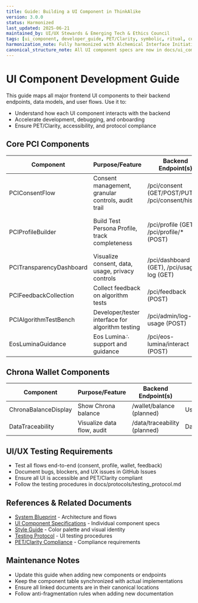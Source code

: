 ```yaml
---
title: Guide: Building a UI Component in ThinkAlike
version: 3.0.0
status: Harmonized
last_updated: 2025-06-21
maintained_by: UI/UX Stewards & Emerging Tech & Ethics Council
tags: [ui_component, developer_guide, PET/Clarity, symbolic, ritual, council_oversight]
harmonization_note: Fully harmonized with Alchemical Interface Initiative, PET/Clarity, and project-wide symbolic/ritual framing. Council oversight and crosslinks verified. Supersedes all legacy UI component guides.
canonical_structure_note: All UI component specs are now in docs/ui_components/. The subfolder ui_component_specs/ is deprecated. Use only the canonical files in this folder.
---
```


# UI Component Development Guide

This guide maps all major frontend UI components to their backend endpoints, data models, and user flows. Use it to:

- Understand how each UI component interacts with the backend
- Accelerate development, debugging, and onboarding
- Ensure PET/Clarity, accessibility, and protocol compliance

## Core PCI Components

| Component                        | Purpose/Feature                                   | Backend Endpoint(s)                  | Data Model(s)                |
|---------------------------------|--------------------------------------------------|--------------------------------------|------------------------------|
| PCIConsentFlow                  | Consent management, granular controls, audit trail| /pci/consent (GET/POST/PUT), /pci/consent/history | PCIConsent, PCIConsentHistory |
| PCIProfileBuilder                | Build Test Persona Profile, track completeness    | /pci/profile (GET), /pci/profile/* (POST) | TestPersonaProfile, SymbolicResponse, ValuePriority, NarrativeShare, PreferenceTag |
| PCITransparencyDashboard         | Visualize consent, data, usage, privacy controls  | /pci/dashboard (GET), /pci/usage-log (GET) | ProfileData, UsageLogEntry   |
| PCIFeedbackCollection           | Collect feedback on algorithm tests               | /pci/feedback (POST)                 | AlgorithmTestFeedback        |
| PCIAlgorithmTestBench           | Developer/tester interface for algorithm testing  | /pci/admin/log-usage (POST)          | AlgorithmTestUsage           |
| EosLuminaGuidance               | Eos Lumina∴ support and guidance                  | /pci/eos-lumina/interact (POST)      | EosLuminaPCISession          |

## Chrona Wallet Components

| Component            | Purpose/Feature                | Backend Endpoint(s)         | Data Model(s)         |
|---------------------|-------------------------------|-----------------------------|-----------------------|
| ChronaBalanceDisplay| Show Chrona balance           | /wallet/balance (planned)   | UserChronaWallet      |
| DataTraceability    | Visualize data flow, audit    | /data/traceability (planned)| DataTraceabilityLog   |

## UI/UX Testing Requirements

- Test all flows end-to-end (consent, profile, wallet, feedback)
- Document bugs, blockers, and UX issues in GitHub Issues
- Ensure all UI is accessible and PET/Clarity compliant
- Follow the testing procedures in docs/protocols/testing_protocol.md

## References & Related Documents

- [System Blueprint](../../SYSTEM_BLUEPRINT.md) - Architecture and flows
- [UI Component Specifications](./README.md) - Individual component specs
- [Style Guide](../style/visual_identity.md) - Color palette and visual identity
- [Testing Protocol](../protocols/testing_protocol.md) - UI testing procedures
- [PET/Clarity Compliance](../protocols/pet_clarity_compliance.md) - Compliance requirements

## Maintenance Notes

- Update this guide when adding new components or endpoints
- Keep the component table synchronized with actual implementations
- Ensure all linked documents are in their canonical locations
- Follow anti-fragmentation rules when adding new documentation
